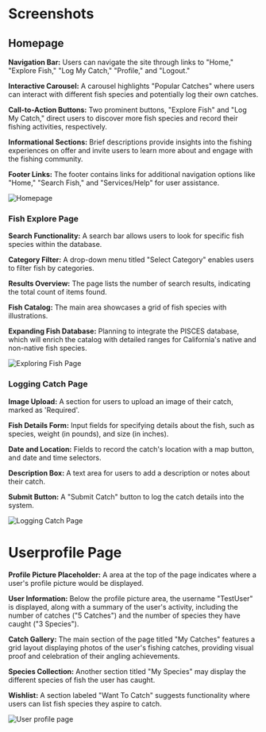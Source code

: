 # Screenshots

## Homepage
__Navigation Bar:__ Users can navigate the site through links to "Home," "Explore Fish," "Log My Catch," "Profile," and "Logout."

__Interactive Carousel:__ A carousel highlights "Popular Catches" where users can interact with different fish species and potentially log their own catches.

__Call-to-Action Buttons:__ Two prominent buttons, "Explore Fish" and "Log My Catch," direct users to discover more fish species and record their fishing activities, respectively.

__Informational Sections:__ Brief descriptions provide insights into the fishing experiences on offer and invite users to learn more about and engage with the fishing community.

__Footer Links:__ The footer contains links for additional navigation options like "Home," "Search Fish," and "Services/Help" for user assistance.

![Homepage](https://github.com/ThomasVan2/Fullstack-Fishing-Application/assets/128740390/86290068-8287-4885-90cf-f4f85a730a0d)

### Fish Explore Page

__Search Functionality:__ A search bar allows users to look for specific fish species within the database.

__Category Filter:__ A drop-down menu titled "Select Category" enables users to filter fish by categories.

__Results Overview:__ The page lists the number of search results, indicating the total count of items found.

__Fish Catalog:__ The main area showcases a grid of fish species with illustrations.

__Expanding Fish Database:__ Planning to integrate the PISCES database, which will enrich the catalog with detailed ranges for California's native and non-native fish species.

![Exploring Fish Page](https://github.com/ThomasVan2/Fullstack-Fishing-Application/assets/128740390/7a722869-a932-4ec2-8969-28a55e2b505d)

### Logging Catch Page

__Image Upload:__ A section for users to upload an image of their catch, marked as 'Required'.

__Fish Details Form:__ Input fields for specifying details about the fish, such as species, weight (in pounds), and size (in inches).

__Date and Location:__ Fields to record the catch's location with a map button, and date and time selectors.

__Description Box:__ A text area for users to add a description or notes about their catch.

__Submit Button:__ A "Submit Catch" button to log the catch details into the system.


![Logging Catch Page](https://github.com/ThomasVan2/Fullstack-Fishing-Application/assets/128740390/cadec8b3-a0cc-404c-a0cf-a5d9c7f2f8e1)


# Userprofile Page

__Profile Picture Placeholder:__ A area at the top of the page indicates where a user's profile picture would be displayed.

__User Information:__ Below the profile picture area, the username "TestUser" is displayed, along with a summary of the user's activity, including the number of catches ("5 Catches") and the number of species they have caught ("3 Species").

__Catch Gallery:__ The main section of the page titled "My Catches" features a grid layout displaying photos of the user's fishing catches, providing visual proof and celebration of their angling achievements.

__Species Collection:__ Another section titled "My Species" may display the different species of fish the user has caught.

__Wishlist:__ A section labeled "Want To Catch" suggests functionality where users can list fish species they aspire to catch.

![User profile page](https://github.com/ThomasVan2/Fullstack-Fishing-Application/assets/128740390/773da565-f729-4143-9079-943fdf92d560)



